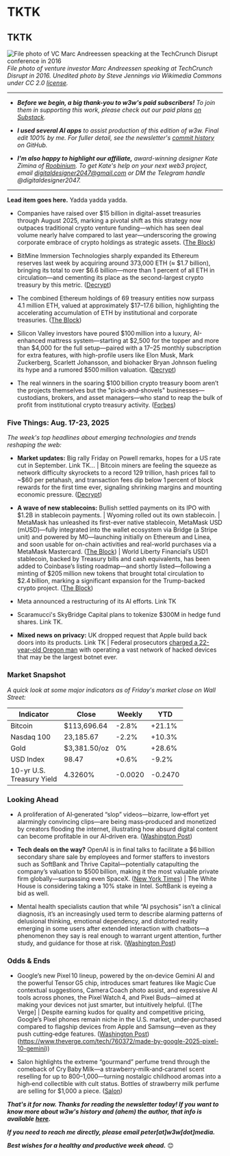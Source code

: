 # TKTK
## TKTK

![File photo of VC Marc Andreessen speacking at the TechCrunch Disrupt conference in 2016](https://upload.wikimedia.org/wikipedia/commons/e/ee/TechCrunch_Disrupt_SF_2016_-_Day_2.jpg)
*File photo of venture investor Marc Andreessen speaking at TechCrunch Disrupt in 2016. Unedited photo by Steve Jennings via Wikimedia Commons under CC 2.0 [license](https://creativecommons.org/licenses/by/2.0/deed.en).*

<hr>

- _**Before we begin, a big thank-you to w3w's paid subscribers!** To join them in supporting this work, please check out our paid plans [on Substack](https://w3wnews.substack.com/subscribe)._

- _**I used several AI apps** to assist production of this edition of w3w. Final edit 100% by me. For fuller detail, see the newsletter's [commit history](https://github.com/peteramckay/w3wnewsletter/commits) on GitHub._

- _**I'm also happy to highlight our affiliate,** award-winning designer Kate Zimina of [Roobinium](https://dribbble.com/roobinium). To get Kate's help on your next web3 project, email digitaldesigner2047@gmail.com or DM the Telegram handle @digitaldesigner2047._

<hr>

**Lead item goes here.** Yadda yadda yadda.

- Companies have raised over $15 billion in digital-asset treasuries through August 2025, marking a pivotal shift as this strategy now outpaces traditional crypto venture funding—which has seen deal volume nearly halve compared to last year—underscoring the growing corporate embrace of crypto holdings as strategic assets. ([The Block](https://www.theblock.co/post/367485/digital-asset-treasuries-eclipse-venture-funding-as-companies-raise-15-billion-in-2025)) <!-- Draft news summary by ChatGPT -->
 
- BitMine Immersion Technologies sharply expanded its Ethereum reserves last week by acquiring around 373,000 ETH (≈ $1.7 billion), bringing its total to over $6.6 billion—more than 1 percent of all ETH in circulation—and cementing its place as the second-largest crypto treasury by this metric. ([Decrypt](https://decrypt.co/335613/bitmine-adds-1-7-billion-ethereum-second-strategy-crypto-treasury)) <!-- Draft news summary by ChatGPT -->

- The combined Ethereum holdings of 69 treasury entities now surpass 4.1 million ETH, valued at approximately $17–17.6 billion, highlighting the accelerating accumulation of ETH by institutional and corporate treasuries. ([The Block](https://www.theblock.co/post/367749/ethereum-treasuries-surpass-17-billion)) <!-- Draft news summary by ChatGPT --> 

- Silicon Valley investors have poured $100 million into a luxury, AI-enhanced mattress system—starting at $2,500 for the topper and more than $4,000 for the full setup—paired with a $17–$25 monthly subscription for extra features, with high-profile users like Elon Musk, Mark Zuckerberg, Scarlett Johansson, and biohacker Bryan Johnson fueling its hype and a rumored $500 million valuation. ([Decrypt](https://decrypt.co/336128/silicon-valley-throws-100m-at-ai-powered-mattress-with-a-subscription))

- The real winners in the soaring $100 billion crypto treasury boom aren’t the projects themselves but the "picks‑and‑shovels" businesses—custodians, brokers, and asset managers—who stand to reap the bulk of profit from institutional crypto treasury activity. ([Forbes](https://www.forbes.com/sites/juliegoldenberg/2025/08/19/whos-getting-rich-off-the-100-billion-crypto-treasury-boom/)) <!-- Draft news summary by ChatGPT -->

### Five Things: Aug. 17-23, 2025

*The week's top headlines about emerging technologies and trends reshaping the web:*

- **Market updates:** Big rally Friday on Powell remarks, hopes for a US rate cut in September. Link TK... | Bitcoin miners are feeling the squeeze as network difficulty skyrockets to a record 129 trillion, hash prices fall to ~$60 per petahash, and transaction fees dip below 1 percent of block rewards for the first time ever, signaling shrinking margins and mounting economic pressure. ([Decrypt](https://decrypt.co/335878/bitcoin-hashrate-soars-fees-below-1-percent)) <!-- Draft news summary by ChatGPT -->

- **A wave of new stablecoins:** Bullish settled payments on its IPO with $1.2B in stablecoin payments. <!-- Link TK --> | Wyoming rolled out its own stablecoin. <!-- Link TK --> | MetaMask has unleashed its first-ever native stablecoin, MetaMask USD (mUSD)—fully integrated into the wallet ecosystem via Bridge (a Stripe unit) and powered by M0—launching initially on Ethereum and Linea, and soon usable for on-chain activities and real-world purchases via a MetaMask Mastercard. ([The Block](https://www.theblock.co/post/367713/metamask-musd-stablecoin-ethereum-linea-stripe-bridge)) | World Liberty Financial’s USD1 stablecoin, backed by Treasury bills and cash equivalents, has been added to Coinbase’s listing roadmap—and shortly listed—following a minting of $205 million new tokens that brought total circulation to $2.4 billion, marking a significant expansion for the Trump-backed crypto project. ([The Block](https://www.theblock.co/post/367810/trump-backed-world-liberty-stablecoin-added-to-coinbase-roadmap-possible-listing-coming))  <!-- Draft news summaries by ChatGPT -->

- Meta announced a restructuring of its AI efforts. Link TK

- Scaramucci's SkyBridge Capital plans to tokenize $300M in hedge fund shares. Link TK.

- **Mixed news on privacy:** UK dropped request that Apple build back doors into its products. Link TK | Federal prosecutors [charged a 22-year-old Oregon man](https://www.wsj.com/tech/oregon-man-accused-of-operating-one-of-most-powerful-attack-botnets-ever-seen-380b2caf?st=tzBB1N&reflink=desktopwebshare_permalink) with operating a vast network of hacked devices that may be the largest botnet ever. 

### Market Snapshot

*A quick look at some major indicators as of Friday's market close on Wall Street:*

<!-- Preliminary data is below for now. Need to update after Friday's close. -->

<table>

  <thead>
    <tr>
      <th>Indicator</th>
      <th>Close</th>
      <th>Weekly</th>
      <th>YTD</th>
    </tr>
  </thead>

  <tbody>
   <tr>
     <td>Bitcoin</td>
     <td>$113,696.64</td>
     <td>-2.8%</td>
     <td>+21.1%</td>
   </tr>

   <tr>
     <td>Nasdaq 100</td>
     <td>23,185.67</td>
     <td>-2.2%</td>
     <td>+10.3%</td>
   </tr>

   <tr>
     <td>Gold</td>
     <td>$3,381.50/oz</td>
     <td>0%</td>
     <td>+28.6%</td>
   </tr>

   <tr>
     <td>USD Index</td>
     <td>98.47</td>
     <td>+0.6%</td>
     <td>-9.2%</td>
   </tr>

   <tr>
     <td>10-yr U.S.<br> Treasury Yield</td>
     <td>4.3260%</td>
     <td>-0.0020</td>
     <td>-0.2470</td>
   </tr>

</tbody>
</table>

### Looking Ahead

- A proliferation of AI‑generated “slop” videos—bizarre, low‑effort yet alarmingly convincing clips—are being mass‑produced and monetized by creators flooding the internet, illustrating how absurd digital content can become profitable in our AI‑driven era. ([Washington Post](https://www.washingtonpost.com/technology/2025/08/17/ai-video-slop-creators/)) <!-- Draft news summary by ChatGPT -->

- **Tech deals on the way?** OpenAI is in final talks to facilitate a $6 billion secondary share sale by employees and former staffers to investors such as SoftBank and Thrive Capital—potentially catapulting the company’s valuation to $500 billion, making it the most valuable private firm globally—surpassing even SpaceX. ([New York Times](https://www.nytimes.com/2025/08/19/technology/openai-chatgpt-stock-sale-valuation.html)) <!-- Draft news summary by ChatGPT --> | The White House is considering taking a 10% stake in Intel. SoftBank is eyeing a bid as well. <!-- Check for followups. Links tk. -->

- Mental health specialists caution that while “AI psychosis” isn’t a clinical diagnosis, it’s an increasingly used term to describe alarming patterns of delusional thinking, emotional dependency, and distorted reality emerging in some users after extended interaction with chatbots––a phenomenon they say is real enough to warrant urgent attention, further study, and guidance for those at risk. ([Washington Post](https://www.washingtonpost.com/health/2025/08/19/ai-psychosis-chatgpt-explained-mental-health/)) <!-- Draft news summary by ChatGPT -->

### Odds & Ends

- Google’s new Pixel 10 lineup, powered by the on‑device Gemini AI and the powerful Tensor G5 chip, introduces smart features like Magic Cue contextual suggestions, Camera Coach photo assist, and expressive AI tools across phones, the Pixel Watch 4, and Pixel Buds—aimed at making your devices not just smarter, but intuitively helpful. ([The Verge] | Despite earning kudos for quality and competitive pricing, Google’s Pixel phones remain niche in the U.S. market, under‑purchased compared to flagship devices from Apple and Samsung—even as they push cutting‑edge features.  ([Washington Post](https://www.washingtonpost.com/technology/2025/08/19/best-android-phone-google-pixel-apple-samsung/)) (https://www.theverge.com/tech/760372/made-by-google-2025-pixel-10-gemini)) <!-- Draft news summaries by ChatGPT -->

- Salon highlights the extreme “gourmand” perfume trend through the comeback of Cry Baby Milk—a strawberry‑milk‑and‑caramel scent reselling for up to $800–$1,000—turning nostalgic childhood aromas into a high‑end collectible with cult status. Bottles of strawberry milk perfume are selling for $1,000 a piece. ([Salon](https://www.salon.com/2025/08/12/how-strawberry-milk-went-luxe/)) <!-- Draft news summary by ChatGPT -->

_**That's it for now. Thanks for reading the newsletter today! If you want to know more about w3w's history and (ahem) the author, that info is available [here](https://w3wnews.substack.com/about).**_

_**If you need to reach me directly, please email peter[at]w3w[dot]media.**_

_**Best wishes for a healthy and productive week ahead.**_ 😊
